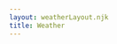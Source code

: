 ```yaml
---
layout: weatherLayout.njk
title: Weather
---
```


<!--
 <div id = "container">
    <h1 id = "myHeader">Weather for Buddy's Beach</h1>
 </div>
 -->


 <article id = "tide"></article>